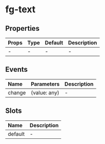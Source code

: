 # fg-text

## Properties

|Props|Type|Default|Description|
|:--|:--|:--|:--|
|-|-|-|-|

## Events

|Name|Parameters|Description|
|:--|:--|:--|
|change|(value: any)|-|

## Slots

|Name|Description|
|:--|:--|
|default|-|
